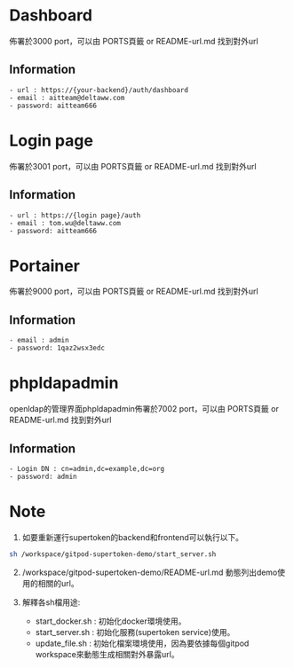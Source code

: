 # Dashboard 
佈署於3000 port，可以由 PORTS頁籤 or README-url.md 找到對外url  
  
## Information 
    - url : https://{your-backend}/auth/dashboard  
    - email : aitteam@deltaww.com   
    - password: aitteam666  
  
# Login page 
佈署於3001 port，可以由 PORTS頁籤 or README-url.md 找到對外url  

## Information  
    - url : https://{login page}/auth  
    - email : tom.wu@deltaww.com  
    - password: aitteam666  
  
# Portainer
佈署於9000 port，可以由 PORTS頁籤 or README-url.md 找到對外url  

## Information  
    - email : admin  
    - password: 1qaz2wsx3edc  

# phpldapadmin
openldap的管理界面phpldapadmin佈署於7002 port，可以由 PORTS頁籤 or README-url.md 找到對外url  

## Information  
    - Login DN : cn=admin,dc=example,dc=org  
    - password: admin 
  
# Note  
1. 如要重新運行supertoken的backend和frontend可以執行以下。  
  
```bash  
sh /workspace/gitpod-supertoken-demo/start_server.sh  
```  
2. /workspace/gitpod-supertoken-demo/README-url.md 動態列出demo使用的相關的url。  
  
3. 解釋各sh檔用途:  
    - start_docker.sh : 初始化docker環境使用。  
    - start_server.sh : 初始化服務(supertoken service)使用。  
    - update_file.sh : 初始化檔案環境使用，因為要依據每個gitpod workspace來動態生成相關對外暴露url。  
